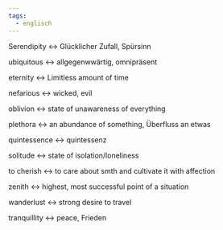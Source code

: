 ```yaml
---
tags:
  - englisch
---
```

Serendipity <-> Glücklicher Zufall, Spürsinn
<!--SR:!2024-07-26,17,292!2024-07-28,17,297-->

ubiquitous <-> allgegenwwärtig, omnipräsent
<!--SR:!2024-07-24,15,290!2024-07-25,14,297-->

eternity <-> Limitless amount of time
<!--SR:!2024-07-23,14,292!2024-07-27,16,297-->

nefarious <-> wicked, evil
<!--SR:!2024-07-26,17,292!2024-07-26,15,297-->

oblivion <-> state of unawareness of everything
<!--SR:!2024-07-20,11,272!2024-07-29,18,305-->

plethora <-> an abundance of something, Überfluss an etwas
<!--SR:!2024-07-28,17,297!2024-07-23,14,292-->

quintessence <-> quintessenz
<!--SR:!2024-07-23,14,292!2024-07-26,15,297-->

solitude <-> state of isolation/loneliness
<!--SR:!2024-07-23,14,290!2024-07-28,17,297-->

to cherish <-> to care about smth and cultivate it with affection
<!--SR:!2024-07-25,14,297!2024-09-01,44,290-->

zenith <-> highest, most successful point of a situation
<!--SR:!2024-07-27,16,305!2024-08-23,36,290-->

wanderlust <-> strong desire to travel
<!--SR:!2024-07-25,14,297!2024-07-22,13,292-->

tranquillity <-> peace, Frieden
<!--SR:!2024-07-21,13,272!2024-07-25,14,297-->
